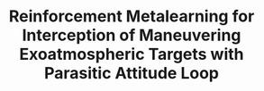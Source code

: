 ---
title: "Reinforcement Metalearning for Interception of Maneuvering Exoatmospheric Targets with Parasitic Attitude Loop"
excerpt_separator: "<!--more-->"
categories:
  - Meta-Reinforcement Learning
tags:
  - RL
header:
  teaser: /assets/images/Journal/Intercept/a.gif
published: true
---